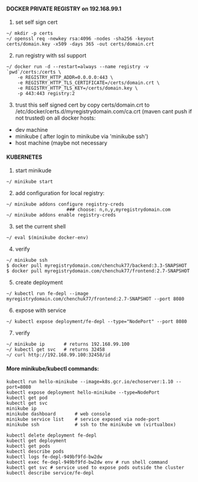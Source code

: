 #### DOCKER PRIVATE REGISTRY on 192.168.99.1

1. set self sign cert
```
~/ mkdir -p certs
~/ openssl req -newkey rsa:4096 -nodes -sha256 -keyout certs/domain.key -x509 -days 365 -out certs/domain.crt
```
2. run registry with ssl support
```
~/ docker run -d --restart=always --name registry -v `pwd`/certs:/certs \
    -e REGISTRY_HTTP_ADDR=0.0.0.0:443 \
    -e REGISTRY_HTTP_TLS_CERTIFICATE=/certs/domain.crt \
    -e REGISTRY_HTTP_TLS_KEY=/certs/domain.key \
    -p 443:443 registry:2
```
3. trust this self signed cert by copy certs/domain.crt to /etc/docker/certs.d/myregistrydomain.com/ca.crt (maven cant push if not trusted) on all docker hosts:
- dev machine
- minikube ( after login to minikube via 'minikube ssh')
- host machine (maybe not necessary

#### KUBERNETES

1. start minikude 
```
~/ minikube start 
```

2. add configuration for local registry: 
```
~/ minikube addons configure registry-creds 
                      ### choose: n,n,y,myregistrydomain.com
~/ minikube addons enable registry-creds
```

3. set the current shell
```
~/ eval $(minikube docker-env)
```

4. verify
```
~/ minikube ssh
$ docker pull myregistrydomain.com/chenchuk77/backend:3.3-SNAPSHOT
$ docker pull myregistrydomain.com/chenchuk77/frontend:2.7-SNAPSHOT     

```
5. create deployment
```
~/ kubectl run fe-depl --image myregistrydomain.com/chenchuk77/frontend:2.7-SNAPSHOT --port 8080
```

6. expose with service
```
~/ kubectl expose deployment/fe-depl --type="NodePort" --port 8080
```

7. verify 
```
~/ minikube ip       # returns 192.168.99.100
~/ kubectl get svc   # returns 32458
~/ curl http://192.168.99.100:32458/id

```

#### More minikube/kubectl commands:

```
kubectl run hello-minikube --image=k8s.gcr.io/echoserver:1.10 --port=8080
kubectl expose deployment hello-minikube --type=NodePort
kubectl get pod
kubectl get svc
minikube ip
minikube dashboard       # web console
minikube service list    # service exposed via node-port
minikube ssh             # ssh to the minikube vm (virtualbox)

kubectl delete deployment fe-depl
kubectl get deployment
kubectl get pods
kubectl describe pods
kubectl logs fe-depl-949bf9fd-bw2dw
kubectl exec fe-depl-949bf9fd-bw2dw env # run shell command
kubectl get svc # service used to expose pods outside the cluster
kubectl describe service/fe-depl
```